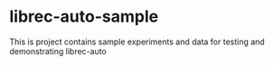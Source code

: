 # librec-auto-sample
This is project contains sample experiments and data for testing and demonstrating librec-auto
